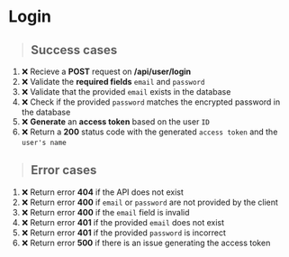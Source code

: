 # Login

> ## Success cases

1. ❌ Recieve a **POST** request on **/api/user/login**
2. ❌ Validate the **required fields** `email` and `password`
3. ❌ Validate that the provided `email` exists in the database
4. ❌ Check if the provided `password` matches the encrypted password in the database
5. ❌ **Generate** an **access token** based on the user `ID`
6. ❌ Return a **200** status code with the generated `access token` and the `user's name`

> ## Error cases

1. ❌ Return error **404** if the API does not exist
2. ❌ Return error **400** if `email` or `password` are not provided by the client
3. ❌ Return error **400** if the `email` field is invalid
4. ❌ Return error **401** if the provided `email` does not exist
5. ❌ Return error **401** if the provided `password` is incorrect
6. ❌ Return error **500** if there is an issue generating the access token
